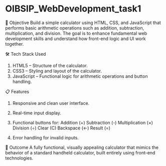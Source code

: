 # OIBSIP_WebDevelopment_task1
📌 Objective
Build a simple calculator using HTML, CSS, and JavaScript that performs basic arithmetic operations such as addition, subtraction, multiplication, and division. The goal is to enhance fundamental web development skills and understand how front-end logic and UI work together.

🛠️ Tech Stack Used
1. HTML5 – Structure of the calculator.
2. CSS3 – Styling and layout of the calculator.
3. JavaScript – Functional logic for arithmetic operations and button handling.

📋 Features
1. Responsive and clean user interface.
2. Real-time input display.
3. Functional buttons for:
       Addition (+)
       Subtraction (-)
       Multiplication (×)
       Division (÷)
       Clear (C)
       Backspace (←)
       Result (=)

4. Error handling for invalid inputs.

🎯 Outcome
A fully functional, visually appealing calculator that mimics the behavior of a standard handheld calculator, built entirely using front-end technologies.

